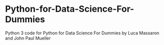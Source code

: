 # Python-for-Data-Science-For-Dummies
Python 3 code for Python for Data Science For Dummies by Luca Massaron and John Paul Mueller
